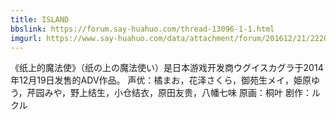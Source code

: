 ```yaml
---
title: ISLAND
bbslink: https://forum.say-huahuo.com/thread-13096-1-1.html
imgurl: https://www.say-huahuo.com/data/attachment/forum/201612/21/222029jxkcjctxjkxskkvk.jpg
---
```


《纸上的魔法使》（纸の上の魔法使い）是日本游戏开发商ウグイスカグラ于2014年12月19日发售的ADV作品。
声优：橘まお，花泽さくら，御苑生メイ，姫原ゆう，芹园みや，野上结生，小仓结衣，原田友贵，八幡七味
原画：桐叶
剧作：ルクル<!--more-->
